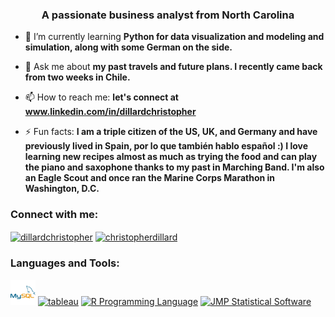 <h3 align="center">A passionate business analyst from North Carolina</h3>

- 🌱 I’m currently learning **Python for data visualization and modeling and simulation, along with some German on the side.**

- 💬 Ask me about **my past travels and future plans. I recently came back from two weeks in Chile.**

- 📫 How to reach me: **let's connect at www.linkedin.com/in/dillardchristopher**

- ⚡ Fun facts: **I am a triple citizen of the US, UK, and Germany and have previously lived in Spain, por lo que también hablo español :) I love learning new recipes almost as much as trying the food and can play the piano and saxophone thanks to my past in Marching Band. I'm also an Eagle Scout and once ran the Marine Corps Marathon in Washington, D.C.**

<h3 align="left">Connect with me:</h3>
<p align="left">
<a href="https://linkedin.com/in/dillardchristopher" target="blank"><img align="center" src="https://raw.githubusercontent.com/rahuldkjain/github-profile-readme-generator/master/src/images/icons/Social/linked-in-alt.svg" alt="dillardchristopher" height="30" width="40" /></a>
<a href="https://instagram.com/christopherdillard" target="blank"><img align="center" src="https://raw.githubusercontent.com/rahuldkjain/github-profile-readme-generator/master/src/images/icons/Social/instagram.svg" alt="christopherdillard" height="30" width="40" /></a>
</p>

<h3 align="left">Languages and Tools:</h3>
<p align="left"> 
<a href="https://www.mysql.com/" target="_blank" rel="noreferrer"> <img src="https://raw.githubusercontent.com/devicons/devicon/master/icons/mysql/mysql-original-wordmark.svg" alt="mysql" width="40" height="40" 
/></a>
<a href="https://www.tableau.com/" target="_blank" rel="noreferrer"> <img src="https://surveymonkey-assets.s3.amazonaws.com/papiasset/apps/logos/2e989404-aed0-41ea-9198-ddc1c76d7a4a" alt="tableau" width="40" height="40" 
/></a>
<a href="https://www.r-project.org/about.html" target="_blank" rel="noreferrer"> <img src="https://www.r-project.org/logo/Rlogo.png" alt="R Programming Language" width="40" height="40" 
/></a> 
<a href="https://www.jmp.com/en_us/home.html" target="_blank" rel="noreferrer"> <img src="https://commons.wikimedia.org/wiki/File:JMP_Logo.png#/media/File:JMP_Logo.png" alt="JMP Statistical Software" width="40" height="40"
/></a> </p>



<!--
**Christopherdillard99/Christopherdillard99** is a ✨ _special_ ✨ repository because its `README.md` (this file) appears on your GitHub profile.

Here are some ideas to get you started:

- 🔭 I’m currently working on a certificate in Python and beefing of my Power BI skills.
- 🌱 I’m currently learning Python, Web Development, and German on the side.
- 💬 Ask me about my past travels and future plans. I recently came back from two weeks in Chile 🇨🇱
- 📫 How to reach me: ...
- 😄 Pronouns: ...
- ⚡ Fun facts: I am a triple citizen of the US, UK, and Germany and have previously lived in Spain, por lo que también hablo español :) I love learning new recipes almost as much as the food and can play the Piano, Saxophone (thanks to marching band), and almost the Violin.
-->
